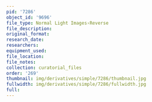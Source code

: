 ```yaml
---
pid: '7286'
object_id: '9696'
file_type: Normal Light Images›Reverse
file_description:
original_format:
research_date:
researchers:
equipment_used:
file_location:
file_notes:
collection: curatorial_files
order: '269'
thumbnail: img/derivatives/simple/7286/thumbnail.jpg
fullwidth: img/derivatives/simple/7286/fullwidth.jpg
full:
---
```

